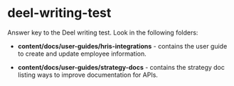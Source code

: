 # deel-writing-test
Answer key to the Deel writing test. Look in the following folders:

* **content/docs/user-guides/hris-integrations** - contains the user guide to create and update employee information.

* **content/docs/user-guides/strategy-docs** - contains the strategy doc listing ways to improve documentation for APIs.
